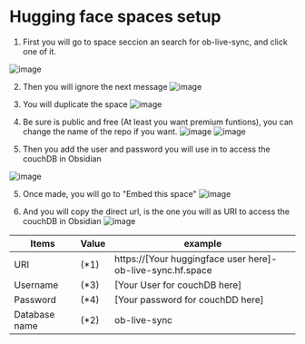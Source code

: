 # Hugging face spaces setup

1. First you will go to space seccion an search for ob-live-sync, and click one of it.

![image](https://github.com/Facni/obsidian-livesync/assets/112446096/f27a8736-b4b4-4f16-93c2-b125f995b435)

2. Then you will ignore the next message
![image](https://github.com/Facni/obsidian-livesync/assets/112446096/f8e1e925-4420-4ca9-b151-234d83f60746)

3. You will duplicate the space
![image](https://github.com/Facni/obsidian-livesync/assets/112446096/fba7d216-e269-40ba-92eb-13ccf63f2b85)

4. Be sure is public and free (At least you want premium funtions), you can change the name of the repo if you want.
![image](https://github.com/Facni/obsidian-livesync/assets/112446096/58329dbf-773d-4ee2-bef2-abee4fd7308b)
![image](https://github.com/Facni/obsidian-livesync/assets/112446096/f14dcefe-1559-436e-b418-ec8a5496f759)

4. Then you add the user and password you will use in to access the couchDB in Obsidian

![image](https://github.com/Facni/obsidian-livesync/assets/112446096/7425c131-f7d3-4a2b-9bd9-70110187e22a)

5. Once made, you will go to "Embed this space"
![image](https://github.com/Facni/obsidian-livesync/assets/112446096/76b05e1d-53b5-4253-bcb6-9b1fa3095e1d)

6. And you will copy the direct url, is the one you will as URI to access the couchDB in Obsidian
![image](https://github.com/Facni/obsidian-livesync/assets/112446096/923be2a8-3254-45a1-8227-d66ec44255bf)

| Items         | Value | example                                                           |
| ------------- | ----- | ----------------------------------------------------------------- |
| URI           | (\*1) | https://[Your huggingface user here]-ob-live-sync.hf.space |
| Username      | (\*3) | [Your User for couchDB here]            |
| Password      | (\*4) | [Your password for couchDD here]                                  |
| Database name | (\*2) | ob-live-sync                                                         |
